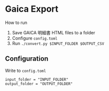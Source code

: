 # Gaica Export

How to run

1. Save GAICA 明細書 HTML files to a folder
1. Configure `config.toml`
1. Run `./convert.py $INPUT_FOLDER $OUTPUT_CSV`

## Configuration

Write to `config.toml`

```
input_folder = "INPUT_FOLDER"
output_folder = "OUTPUT_FOLDER"
```
